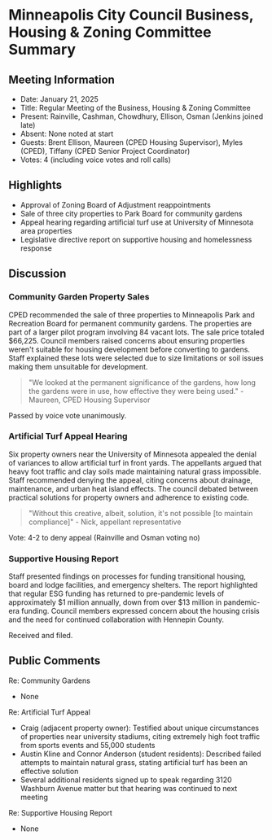 # Minneapolis City Council Business, Housing & Zoning Committee Summary

## Meeting Information
- Date: January 21, 2025
- Title: Regular Meeting of the Business, Housing & Zoning Committee
- Present: Rainville, Cashman, Chowdhury, Ellison, Osman (Jenkins joined late)
- Absent: None noted at start
- Guests: Brent Ellison, Maureen (CPED Housing Supervisor), Myles (CPED), Tiffany (CPED Senior Project Coordinator)
- Votes: 4 (including voice votes and roll calls)

## Highlights
- Approval of Zoning Board of Adjustment reappointments
- Sale of three city properties to Park Board for community gardens
- Appeal hearing regarding artificial turf use at University of Minnesota area properties
- Legislative directive report on supportive housing and homelessness response

## Discussion

### Community Garden Property Sales
CPED recommended the sale of three properties to Minneapolis Park and Recreation Board for permanent community gardens. The properties are part of a larger pilot program involving 84 vacant lots. The sale price totaled $66,225. Council members raised concerns about ensuring properties weren't suitable for housing development before converting to gardens. Staff explained these lots were selected due to size limitations or soil issues making them unsuitable for development.

> "We looked at the permanent significance of the gardens, how long the gardens were in use, how effective they were being used." - Maureen, CPED Housing Supervisor

Passed by voice vote unanimously.

### Artificial Turf Appeal Hearing
Six property owners near the University of Minnesota appealed the denial of variances to allow artificial turf in front yards. The appellants argued that heavy foot traffic and clay soils made maintaining natural grass impossible. Staff recommended denying the appeal, citing concerns about drainage, maintenance, and urban heat island effects. The council debated between practical solutions for property owners and adherence to existing code.

> "Without this creative, albeit, solution, it's not possible [to maintain compliance]" - Nick, appellant representative

Vote: 4-2 to deny appeal (Rainville and Osman voting no)

### Supportive Housing Report
Staff presented findings on processes for funding transitional housing, board and lodge facilities, and emergency shelters. The report highlighted that regular ESG funding has returned to pre-pandemic levels of approximately $1 million annually, down from over $13 million in pandemic-era funding. Council members expressed concern about the housing crisis and the need for continued collaboration with Hennepin County.

Received and filed.

## Public Comments

Re: Community Gardens
- None

Re: Artificial Turf Appeal
- Craig (adjacent property owner): Testified about unique circumstances of properties near university stadiums, citing extremely high foot traffic from sports events and 55,000 students
- Austin Kline and Connor Anderson (student residents): Described failed attempts to maintain natural grass, stating artificial turf has been an effective solution
- Several additional residents signed up to speak regarding 3120 Washburn Avenue matter but that hearing was continued to next meeting

Re: Supportive Housing Report
- None
